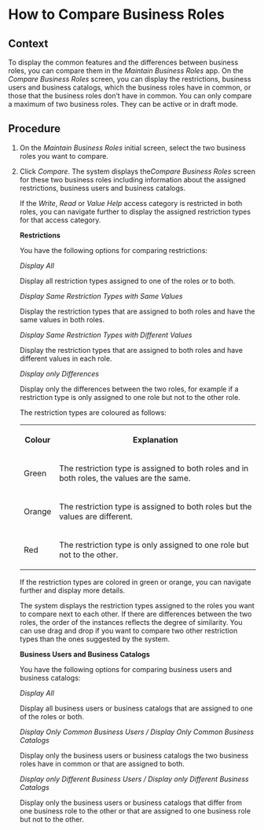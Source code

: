 <!-- loio9d5893ef9cb14783ab237ccb2a15c075 -->

# How to Compare Business Roles



<a name="loio9d5893ef9cb14783ab237ccb2a15c075__context"/>

## Context

To display the common features and the differences between business roles, you can compare them in the *Maintain Business Roles* app. On the *Compare Business Roles* screen, you can display the restrictions, business users and business catalogs, which the business roles have in common, or those that the business roles don’t have in common. You can only compare a maximum of two business roles. They can be active or in draft mode.



<a name="loio9d5893ef9cb14783ab237ccb2a15c075__steps"/>

## Procedure

1.  On the *Maintain Business Roles* initial screen, select the two business roles you want to compare.

2.  Click *Compare*. The system displays the*Compare Business Roles* screen for these two business roles including information about the assigned restrictions, business users and business catalogs.

    If the *Write*, *Read* or *Value Help* access category is restricted in both roles, you can navigate further to display the assigned restriction types for that access category.

    **Restrictions**

    You have the following options for comparing restrictions:

    *Display All*

    Display all restriction types assigned to one of the roles or to both.

    *Display Same Restriction Types with Same Values*

    Display the restriction types that are assigned to both roles and have the same values in both roles.

    *Display Same Restriction Types with Different Values*

    Display the restriction types that are assigned to both roles and have different values in each role.

    *Display only Differences*

    Display only the differences between the two roles, for example if a restriction type is only assigned to one role but not to the other role.

    <a name="loio9d5893ef9cb14783ab237ccb2a15c075__table_svk_wsv_qjb"/>The restriction types are coloured as follows:


    <table>
    <tr>
    <th>

    Colour


    
    </th>
    <th>

    Explanation


    
    </th>
    </tr>
    <tr>
    <td>

    Green


    
    </td>
    <td>

    The restriction type is assigned to both roles and in both roles, the values are the same.


    
    </td>
    </tr>
    <tr>
    <td>

    Orange


    
    </td>
    <td>

    The restriction type is assigned to both roles but the values are different.


    
    </td>
    </tr>
    <tr>
    <td>

    Red


    
    </td>
    <td>

    The restriction type is only assigned to one role but not to the other.


    
    </td>
    </tr>
    </table>
    
    If the restriction types are colored in green or orange, you can navigate further and display more details.

    The system displays the restriction types assigned to the roles you want to compare next to each other. If there are differences between the two roles, the order of the instances reflects the degree of similarity. You can use drag and drop if you want to compare two other restriction types than the ones suggested by the system.

    **Business Users and Business Catalogs**

    You have the following options for comparing business users and business catalogs:

    *Display All*

    Display all business users or business catalogs that are assigned to one of the roles or both.

    *Display Only Common Business Users / Display Only Common Business Catalogs*

    Display only the business users or business catalogs the two business roles have in common or that are assigned to both.

    *Display only Different Business Users / Display only Different Business Catalogs*

    Display only the business users or business catalogs that differ from one business role to the other or that are assigned to one business role but not to the other.



